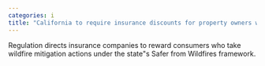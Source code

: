 ```yaml
---
categories: i
title: "California to require insurance discounts for property owners who reduce wildfire risk"
---
```

Regulation directs insurance companies to reward consumers who take wildfire mitigation actions under the state"s Safer from Wildfires framework. 